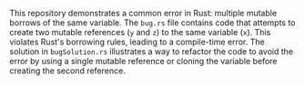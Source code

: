This repository demonstrates a common error in Rust: multiple mutable borrows of the same variable.  The `bug.rs` file contains code that attempts to create two mutable references (`y` and `z`) to the same variable (`x`).  This violates Rust's borrowing rules, leading to a compile-time error. The solution in `bugSolution.rs` illustrates a way to refactor the code to avoid the error by using a single mutable reference or cloning the variable before creating the second reference.